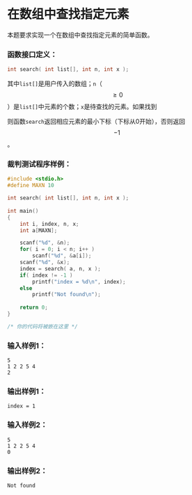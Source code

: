 # 在数组中查找指定元素
本题要求实现一个在数组中查找指定元素的简单函数。

### 函数接口定义：
```c++
int search( int list[], int n, int x );
```
其中`list[]`是用户传入的数组；`n`（$$\ge 0$$）是`list[]`中元素的个数；`x`是待查找的元素。如果找到

则函数`search`返回相应元素的最小下标（下标从0开始），否则返回$$-1$$。

### 裁判测试程序样例：
```c++
#include <stdio.h>
#define MAXN 10

int search( int list[], int n, int x );
    
int main()
{
    int i, index, n, x;
    int a[MAXN];

    scanf("%d", &n);
    for( i = 0; i < n; i++ )
        scanf("%d", &a[i]);
    scanf("%d", &x);
    index = search( a, n, x );
    if( index != -1 )
        printf("index = %d\n", index);
    else
        printf("Not found\n");
            
    return 0;
}

/* 你的代码将被嵌在这里 */
```

### 输入样例1：
```in
5
1 2 2 5 4
2
```

### 输出样例1：
```out
index = 1
```

### 输入样例2：
```
5
1 2 2 5 4
0
```

### 输出样例2：
```
Not found
```

